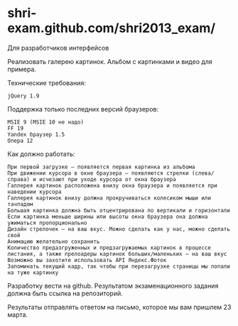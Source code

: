 shri-exam.github.com/shri2013_exam/
========

Для разработчиков интерфейсов

Реализовать галерею картинок. Альбом с картинками и видео для примера.

Технические требования:

    jQuery 1.9

Поддержка только последних версий браузеров:

    MSIE 9 (MSIE 10 не надо)
    FF 19
    Yandex браузер 1.5
    Опера 12

Как должно работать:

    При первой загрузке — появляется первая картинка из альбома
    При движении курсора в окне браузера — появляются стрелки (слева/справа) и исчезают при уходе курсора от окна браузера
    Галлерея картинок расположена внизу окна браузера и появляется при наведении курсора
    Галлерея картинок внизу должна прокручиваться колесиком мыши или тачпадом
    Большая картинка должна быть отцентрирована по вертикали и горизонтали
    Если картинка меньше ширины или высоты окна браузера она должна ужиматься пропорционально
    Дизайн стрелочек — на ваш вкус. Можно сделать как у нас, можно сделать свой
    Анимацию желательно сохранить
    Количество предазгруженных и предзагружаемых картинок в процессе листания, а также прелоадеры картинок больших/маленьких — на ваш вкус
    Возможно вы захотите использовать API Яндекс.Фоток
    Запоминать текущий кадр, так чтобы при перезагрузке страницы мы попали на туже картинку

 

Разработку вести на github. Результатом экзаменационного задания должна быть ссылка на репозиторий.

Результаты отправлять ответом на письмо, которое мы вам пришлем 23 марта.
